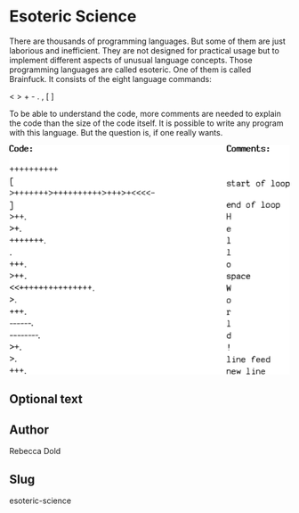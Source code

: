 <!-- BEGIN TITLE -->
# Esoteric Science
<!-- END TITLE -->

<!-- BEGIN BODY -->
There are thousands of programming languages. But some of them are just laborious and inefficient. They are not designed for practical usage but to implement different aspects of unusual language concepts. Those programming languages are called esoteric. One of them is called Brainfuck. It consists of the eight language commands:

<  > + -  . , [ ]

To be able to understand the code, more comments are needed to explain the code than the size of the code itself.
It is possible to write any program with this language. But the question is, if one really wants.
<!-- END BODY -->


![Image title](../images/image-116-esoteric-programming-languages.svg)


## Optional text
<!-- BEGIN OPTIONAL -->
<!-- END OPTIONAL -->



## Author
<!-- BEGIN AUTHOR -->
Rebecca Dold
<!-- END AUTHOR -->


## Slug
<!-- BEGIN SLUG -->
esoteric-science
<!-- END SLUG -->
